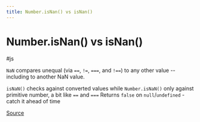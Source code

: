 ```yaml
---
title: Number.isNan() vs isNan()
---
```


# Number.isNan() vs isNan()

#js

`NaN` compares unequal (via `==`, `!=`, `===`, and `!==`) to any other value -- including to another NaN value.

`isNaN()` checks against converted values while `Number.isNaN()` only against primitive number, a bit like `==` and `===`
Returns `false` on `null`/`undefined` - catch it ahead of time

[Source](https://developer.mozilla.org/en-US/docs/Web/JavaScript/Reference/Global_Objects/NaN)
